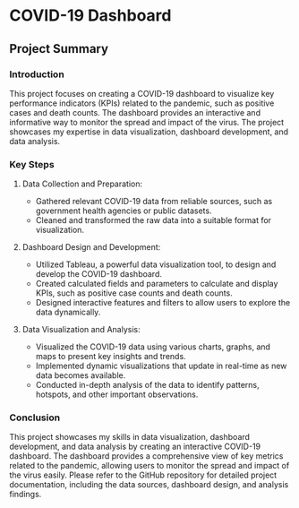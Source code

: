 # COVID-19 Dashboard

## Project Summary

### Introduction
This project focuses on creating a COVID-19 dashboard to visualize key performance indicators (KPIs) related to the pandemic, such as positive cases and death counts. The dashboard provides an interactive and informative way to monitor the spread and impact of the virus. The project showcases my expertise in data visualization, dashboard development, and data analysis.

### Key Steps

1. Data Collection and Preparation:
   - Gathered relevant COVID-19 data from reliable sources, such as government health agencies or public datasets.
   - Cleaned and transformed the raw data into a suitable format for visualization.

2. Dashboard Design and Development:
   - Utilized Tableau, a powerful data visualization tool, to design and develop the COVID-19 dashboard.
   - Created calculated fields and parameters to calculate and display KPIs, such as positive case counts and death counts.
   - Designed interactive features and filters to allow users to explore the data dynamically.

3. Data Visualization and Analysis:
   - Visualized the COVID-19 data using various charts, graphs, and maps to present key insights and trends.
   - Implemented dynamic visualizations that update in real-time as new data becomes available.
   - Conducted in-depth analysis of the data to identify patterns, hotspots, and other important observations.

### Conclusion
This project showcases my skills in data visualization, dashboard development, and data analysis by creating an interactive COVID-19 dashboard. The dashboard provides a comprehensive view of key metrics related to the pandemic, allowing users to monitor the spread and impact of the virus easily. Please refer to the GitHub repository for detailed project documentation, including the data sources, dashboard design, and analysis findings.
